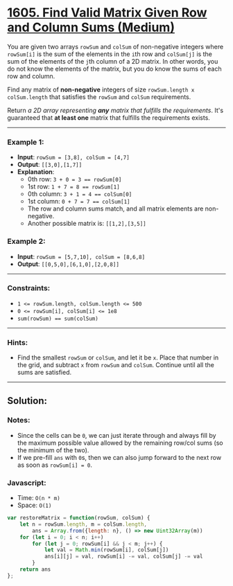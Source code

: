 # [1605. Find Valid Matrix Given Row and Column Sums (Medium)](https://leetcode.com/problems/find-valid-matrix-given-row-and-column-sums/)

You are given two arrays `rowSum` and `colSum` of non-negative integers where `rowSum[i]` is the sum of the elements in the `i`th row and `colSum[j]` is the sum of the elements of the `j`th column of a 2D matrix. In other words, you do not know the elements of the matrix, but you do know the sums of each row and column.

Find any matrix of **non-negative** integers of size `rowSum.length x colSum.length` that satisfies the `rowSum` and `colSum` requirements.

Return _a 2D array representing **any** matrix that fulfills the requirements_. It's guaranteed that **at least one** matrix that fulfills the requirements exists.

---
### Example 1:
 - **Input**: `rowSum = [3,8], colSum = [4,7]`
 - **Output**: `[[3,0],[1,7]]`
 - **Explanation**: 
   - 0th row: `3 + 0 = 3 == rowSum[0]`
   - 1st row: `1 + 7 = 8 == rowSum[1]`
   - 0th column: `3 + 1 = 4 == colSum[0]`
   - 1st column: `0 + 7 = 7 == colSum[1]`
   - The row and column sums match, and all matrix elements are non-negative.
   - Another possible matrix is: `[[1,2],[3,5]]`

### Example 2:
 - **Input**: `rowSum = [5,7,10], colSum = [8,6,8]`
 - **Output**: `[[0,5,0],[6,1,0],[2,0,8]]`

---
### Constraints:
 - `1 <= rowSum.length, colSum.length <= 500`
 - `0 <= rowSum[i], colSum[i] <= 1e8`
 - `sum(rowSum) == sum(colSum)`

---
### Hints:
 - Find the smallest `rowSum` or `colSum`, and let it be `x`. Place that number in the grid, and subtract `x` from `rowSum` and `colSum`. Continue until all the sums are satisfied.

---
## Solution:
### Notes:
 - Since the cells can be `0`, we can just iterate through and always fill by the maximum possible value allowed by the remaining row/col sums (so the minimum of the two).
 - If we pre-fill `ans` with `0`s, then we can also jump forward to the next row as soon as `rowSum[i] = 0`.

### Javascript:
 - Time: `O(n * m)`
 - Space: `O(1)`

```js
var restoreMatrix = function(rowSum, colSum) {
    let n = rowSum.length, m = colSum.length,
        ans = Array.from({length: n}, () => new Uint32Array(m))
    for (let i = 0; i < n; i++)
        for (let j = 0; rowSum[i] && j < m; j++) {
            let val = Math.min(rowSum[i], colSum[j])
            ans[i][j] = val, rowSum[i] -= val, colSum[j] -= val
        }
    return ans
};
```
